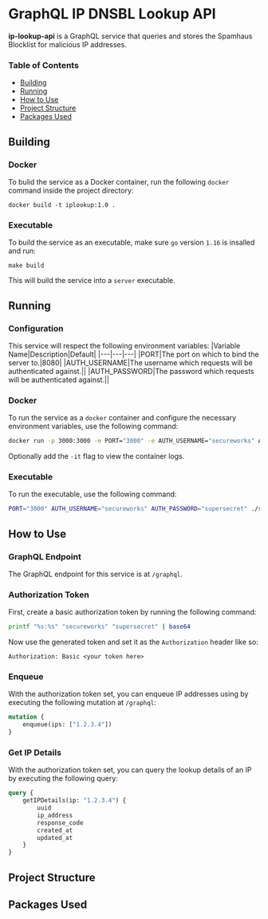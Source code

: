 # GraphQL IP DNSBL Lookup API
__ip-lookup-api__ is a GraphQL service that queries and stores the Spamhaus Blocklist for malicious IP addresses.

### Table of Contents  
* [Building](#building)  
* [Running](#running)  
* [How to Use](#how-to-use)
* [Project Structure](#project%20structure)
* [Packages Used](#packages%20used)

## Building
### Docker
To bulid the service as a Docker container, run the following `docker` command inside the project directory:
```
docker build -t iplookup:1.0 .
```
### Executable
To build the service as an executable, make sure `go` version `1.16` is insalled and run:
```
make build
```
This will build the service into a `server` executable.

## Running
### Configuration
This service will respect the following environment variables:
|Variable Name|Description|Default|
|---|---|---|
|PORT|The port on which to bind the server to.|8080|
|AUTH_USERNAME|The username which requests will be authenticated against.||
|AUTH_PASSWORD|The password which requests will be authenticated against.||

### Docker
To run the service as a `docker` container and configure the necessary environment variables, use the following command:
```bash
docker run -p 3000:3000 -e PORT="3000" -e AUTH_USERNAME="secureworks" AUTH_PASSWORD="supersecret" iplookup:1.0
```
Optionally add the `-it` flag to view the container logs.

### Executable
To run the executable, use the following command:
```bash
PORT="3000" AUTH_USERNAME="secureworks" AUTH_PASSWORD="supersecret" ./server
```

## How to Use
### GraphQL Endpoint
The GraphQL endpoint for this service is at `/graphql`. 

### Authorization Token
First, create a basic authorization token by running the following command:
```bash
printf "%s:%s" "secureworks" "supersecret" | base64
```
Now use the generated token and set it as the `Authorization` header like so:
```
Authorization: Basic <your token here>
```

### Enqueue
With the authorization token set, you can enqueue IP addresses using by executing the following mutation at `/graphql`:
```graphql
mutation {
    enqueue(ips: ["1.2.3.4"])
}
```

### Get IP Details
With the authorization token set, you can query the lookup details of an IP by executing the following query:
```graphql
query {
    getIPDetails(ip: "1.2.3.4") {
        uuid
        ip_address
        response_code
        created_at
        updated_at
    }
}
```

## Project Structure

## Packages Used